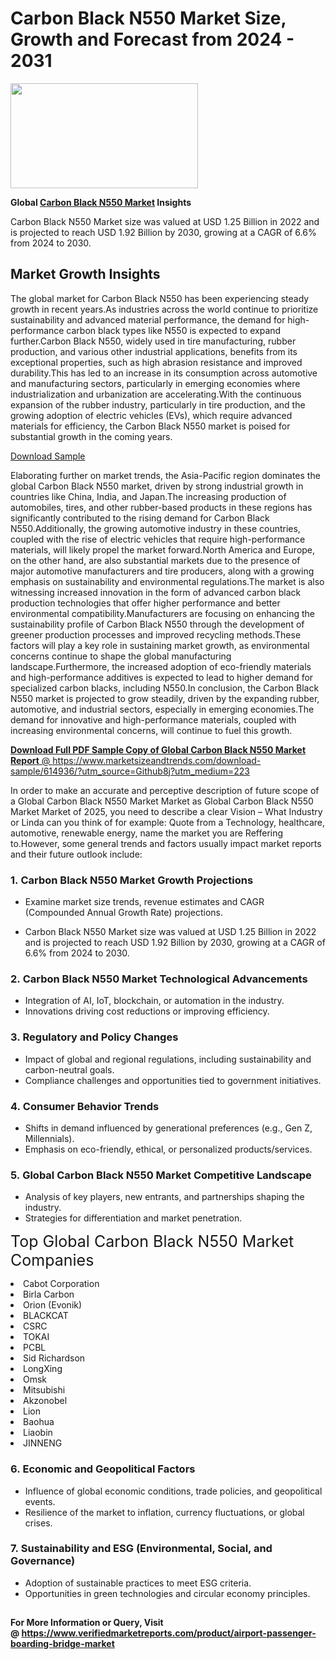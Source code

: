 <H1>Carbon Black N550 Market Size, Growth and Forecast from 2024 - 2031</H1><img class="aligncenter size-medium wp-image-584254" src="https://thirdeyenews.in/wp-content/uploads/2024/09/Global-Market-Research-300x168.jpeg" alt="" width="300" height="168" /><p><strong>Global&nbsp;<a href="https://www.marketsizeandtrends.com/download-sample/614936/?utm_source=Github8j?utm_medium=223">Carbon Black N550 Market</a> Insights</strong></p><p>Carbon Black N550 Market size was valued at USD 1.25 Billion in 2022 and is projected to reach USD 1.92 Billion by 2030, growing at a CAGR of 6.6% from 2024 to 2030.</p><p><h2>Market Growth Insights</h2> <p>The global market for Carbon Black N550 has been experiencing steady growth in recent years.As industries across the world continue to prioritize sustainability and advanced material performance, the demand for high-performance carbon black types like N550 is expected to expand further.Carbon Black N550, widely used in tire manufacturing, rubber production, and various other industrial applications, benefits from its exceptional properties, such as high abrasion resistance and improved durability.This has led to an increase in its consumption across automotive and manufacturing sectors, particularly in emerging economies where industrialization and urbanization are accelerating.With the continuous expansion of the rubber industry, particularly in tire production, and the growing adoption of electric vehicles (EVs), which require advanced materials for efficiency, the Carbon Black N550 market is poised for substantial growth in the coming years.</p> <p><a href="sample-link.html">Download Sample</a></p> <p>Elaborating further on market trends, the Asia-Pacific region dominates the global Carbon Black N550 market, driven by strong industrial growth in countries like China, India, and Japan.The increasing production of automobiles, tires, and other rubber-based products in these regions has significantly contributed to the rising demand for Carbon Black N550.Additionally, the growing automotive industry in these countries, coupled with the rise of electric vehicles that require high-performance materials, will likely propel the market forward.North America and Europe, on the other hand, are also substantial markets due to the presence of major automotive manufacturers and tire producers, along with a growing emphasis on sustainability and environmental regulations.The market is also witnessing increased innovation in the form of advanced carbon black production technologies that offer higher performance and better environmental compatibility.Manufacturers are focusing on enhancing the sustainability profile of Carbon Black N550 through the development of greener production processes and improved recycling methods.These factors will play a key role in sustaining market growth, as environmental concerns continue to shape the global manufacturing landscape.Furthermore, the increased adoption of eco-friendly materials and high-performance additives is expected to lead to higher demand for specialized carbon blacks, including N550.In conclusion, the Carbon Black N550 market is projected to grow steadily, driven by the expanding rubber, automotive, and industrial sectors, especially in emerging economies.The demand for innovative and high-performance materials, coupled with increasing environmental concerns, will continue to fuel this growth.</p> <p><a href="more-details-link.html"></p><p><span class=""><strong>Download Full PDF Sample Copy of Global Carbon Black N550 Market Report</strong> @ <a href="https://www.marketsizeandtrends.com/download-sample/614936/?utm_source=Github8j?utm_medium=223" target="_blank">https://www.marketsizeandtrends.com/download-sample/614936/?utm_source=Github8j?utm_medium=223</a></span></p><p>In order to make an accurate and perceptive description of future scope of a Global&nbsp;Carbon Black N550 Market Market as Global&nbsp;Carbon Black N550 Market Market of 2025, you need to describe a clear Vision &ndash; What Industry or Linda can you think of for example: Quote from a Technology, healthcare, automotive, renewable energy, name the market you are Reffering to.However, some general trends and factors usually impact market reports and their future outlook include:</p><h3>1.&nbsp;<strong>Carbon Black N550 Market Growth Projections</strong></h3><ul><li>Examine market size trends, revenue estimates and CAGR (Compounded Annual Growth Rate) projections.</li><li><p>Carbon Black N550 Market size was valued at USD 1.25 Billion in 2022 and is projected to reach USD 1.92 Billion by 2030, growing at a CAGR of 6.6% from 2024 to 2030.</p></li></ul><h3>2.&nbsp;<strong>Carbon Black N550 Market Technological Advancements</strong></h3><ul><li>Integration of AI, IoT, blockchain, or automation in the industry.</li><li>Innovations driving cost reductions or improving efficiency.</li></ul><h3>3.&nbsp;<strong>Regulatory and Policy Changes</strong></h3><ul><li>Impact of global and regional regulations, including sustainability and carbon-neutral goals.</li><li>Compliance challenges and opportunities tied to government initiatives.</li></ul><h3>4.&nbsp;<strong>Consumer Behavior Trends</strong></h3><ul><li>Shifts in demand influenced by generational preferences (e.g., Gen Z, Millennials).</li><li>Emphasis on eco-friendly, ethical, or personalized products/services.</li></ul><h3>5.&nbsp;<strong>Global Carbon Black N550 Market Competitive Landscape</strong></h3><ul><li>Analysis of key players, new entrants, and partnerships shaping the industry.</li><li>Strategies for differentiation and market penetration.</li></ul><p data-pm-slice="1 1 []"><span style="color: inherit; font-family: inherit; font-size: 25px;">Top Global Carbon Black N550 Market Companies</span></p><div class="" data-test-id=""><p><li>Cabot Corporation</li><li> Birla Carbon</li><li> Orion (Evonik)</li><li> BLACKCAT</li><li> CSRC</li><li> TOKAI</li><li> PCBL</li><li> Sid Richardson</li><li> LongXing</li><li> Omsk</li><li> Mitsubishi</li><li> Akzonobel</li><li> Lion</li><li> Baohua</li><li> Liaobin</li><li> JINNENG</li></p></div><h3>6.&nbsp;<strong>Economic and Geopolitical Factors</strong></h3><ul><li>Influence of global economic conditions, trade policies, and geopolitical events.</li><li>Resilience of the market to inflation, currency fluctuations, or global crises.</li></ul><h3>7.&nbsp;<strong>Sustainability and ESG (Environmental, Social, and Governance)</strong></h3><ul><li>Adoption of sustainable practices to meet ESG criteria.</li><li>Opportunities in green technologies and circular economy principles.</li></ul><h2><strong style="font-size: 14px;">For More Information or Query, Visit @&nbsp;</strong><a style="background-color: #ffffff; font-size: 14px;" href="https://www.marketsizeandtrends.com/report/carbon-black-n550-market/" target="_blank">https://www.verifiedmarketreports.com/product/airport-passenger-boarding-bridge-market</a></h2>